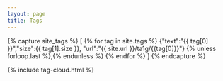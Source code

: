```yaml
---
layout: page
title: Tags
---
```


<div class="page-content wc-container text-center">
{% capture site_tags %}
  [
  {% for tag in site.tags %}
    {"text":"{{ tag[0] }}","size":{{ tag[1].size }}, "url":"{{ site.url }}/ta1g/{{tag[0]}}"}
  {% unless forloop.last %},{% endunless %}
  {% endfor %}
  ]
{% endcapture %}

{% include tag-cloud.html %}
</div>
